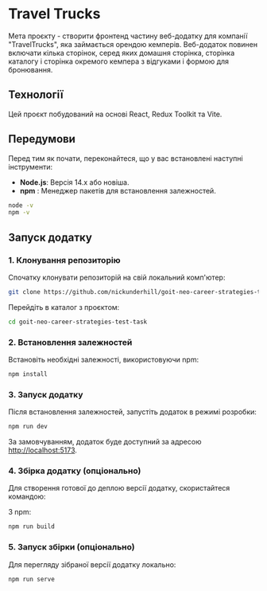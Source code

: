# Travel Trucks

Мета проєкту - створити фронтенд частину веб-додатку для компанії
"TravelTrucks", яка займається орендою кемперів. Веб-додаток повинен включати
кілька сторінок, серед яких домашня сторінка, сторінка каталогу і сторінка
окремого кемпера з відгуками і формою для бронювання.

## Технології

Цей проєкт побудований на основі React, Redux Toolkit та Vite.

## Передумови

Перед тим як почати, переконайтеся, що у вас встановлені наступні інструменти:

- **Node.js**: Версія 14.x або новіша.
- **npm** : Менеджер пакетів для встановлення залежностей.

```bash
node -v
npm -v
```

## Запуск додатку

### 1. Клонування репозиторію

Спочатку клонувати репозиторій на свій локальний комп'ютер:

```bash
git clone https://github.com/nickunderhill/goit-neo-career-strategies-test-task
```

Перейдіть в каталог з проєктом:

```bash
cd goit-neo-career-strategies-test-task
```

### 2. Встановлення залежностей

Встановіть необхідні залежності, використовуючи npm:

```bash
npm install
```

### 3. Запуск додатку

Після встановлення залежностей, запустіть додаток в режимі розробки:

```bash
npm run dev
```

За замовчуванням, додаток буде доступний за адресою
[http://localhost:5173](http://http://localhost:5173).

### 4. Збірка додатку (опціонально)

Для створення готової до деплою версії додатку, скористайтеся командою:

З npm:

```bash
npm run build
```

### 5. Запуск збірки (опціонально)

Для перегляду зібраної версії додатку локально:

```bash
npm run serve
```
